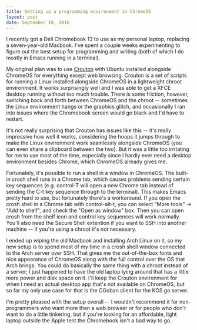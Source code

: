 ```yaml
---
title: Setting up a programming environment in ChromeOS
layout: post
date: September 18, 2016
---
```


I recently got a Dell Chromebook 13 to use as my personal laptop, replacing a seven-year-old Macbook. I've spent a couple weeks experimenting to figure out the best setup for programming and writing (both of which I do mostly in Emacs running in a terminal).

My original plan was to use [Crouton][crouton] with Ubuntu installed alongside ChromeOS for everything except web browsing. Crouton is a set of scripts for running a Linux installed alongside ChromeOS in a lightweight chroot environment. It works surprisingly well and I was able to get a XFCE desktop running without too much trouble. There is some friction, however, switching back and forth between ChromeOS and the chroot -- sometimes the Linux environment hangs or the graphics glitch, and occasionally I ran into issues where the Chromebook screen would go black and I'd have to restart.

It's not really surprising that Crouton has issues like this -- it's really impressive how well it works, considering the hoops it jumps through to make the Linux environment work seamlessly alongside ChromeOS (you can even share a clipboard between the two). But it was a little too irritating for me to use most of the time, especially since I hardly ever need a desktop environment besides Chrome, which ChromeOS already gives me.

Fortunately, it's possible to run a shell in a window in ChromeOS. The built-in crosh shell runs in a Chrome tab, which causes problems sending certain key sequences (e.g. control-T will open a new Chrome tab instead of sending the C-t key sequence through to the terminal). This makes Emacs pretty hard to use, but fortunately there's a workaround. If you open the crosh shell in a Chrome tab with control-alt-t, you can select "More tools" -> "Add to shelf", and check the "Open as window" box. Then you can open crosh from the shelf icon and control key sequences will work normally. You'll also need the Secure Shell extention if you want to SSH into another machine -- if you're using a chroot it's not necessary.

I ended up wiping the old Macbook and installing Arch Linux on it, so my new setup is to spend most of my time in a crosh shell window connected to the Arch server over SSH. That gives me the out-of-the-box fonts and nice appearance of ChromeOS along with the full control over the OS that Arch brings. You could do basically the same thing with a chroot instead of a server; I just happened to have the old laptop lying around that has a little more power and disk space on it. I'll keep the Crouton environment for when I need an actual desktop app that's not available on ChromeOS, but so far my only use case for that is the CGoban client for the KGS go server.

I'm pretty pleased with the setup overall -- I wouldn't recommend it for non-programmers who want more than a web browser or for people who don't want to do a little tinkering, but if you're looking for an affordable, light laptop outside the Apple tent the Chromebook isn't a bad way to go.

[crouton]: https://github.com/dnschneid/crouton 
